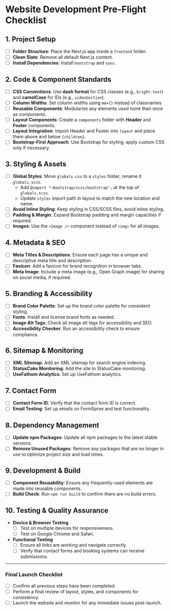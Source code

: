 # Website Development Pre-Flight Checklist

## 1. Project Setup
- [ ] **Folder Structure**: Place the Next.js app inside a `frontend` folder.
- [ ] **Clean Slate**: Remove all default Next.js content.
- [ ] **Install Dependencies**: Install `bootstrap` and `sass`.

## 2. Code & Component Standards
- [ ] **CSS Conventions**: Use **dash format** for CSS classes (e.g., `bright-text`) and **camelCase** for IDs (e.g., `videoSection`).
- [ ] **Column Widths**: Set column widths using `md={}` instead of classnames.
- [ ] **Reusable Components**: Modularize any elements used more than once as components.
- [ ] **Layout Components**: Create a `components` folder with **Header** and **Footer** components.
- [ ] **Layout Integration**: Import Header and Footer into `layout` and place them above and below `{children}`.
- [ ] **Bootstrap-First Approach**: Use Bootstrap for styling; apply custom CSS only if necessary.

## 3. Styling & Assets
- [ ] **Global Styles**: Move `globals.css` to a `styles` folder, rename it `globals.scss`.
  - Add `@import "~bootstrap/scss/bootstrap";` at the top of `globals.scss`.
  - Update `styles` import path in layout to match the new location and name.
- [ ] **Avoid Inline Styling**: Keep styling in CSS/SCSS files, avoid inline styling.
- [ ] **Padding & Margin**: Expand Bootstrap padding and margin capacities if required.
- [ ] **Images**: Use the `<Image />` component instead of `<img>` for all images.

## 4. Metadata & SEO
- [ ] **Meta Titles & Descriptions**: Ensure each page has a unique and descriptive meta title and description.
- [ ] **Favicon**: Add a favicon for brand recognition in browser tabs.
- [ ] **Meta Image**: Include a meta image (e.g., Open Graph image) for sharing on social media, if required.

## 5. Branding & Accessibility
- [ ] **Brand Color Palette**: Set up the brand color palette for consistent styling.
- [ ] **Fonts**: Install and license brand fonts as needed.
- [ ] **Image Alt Tags**: Check all image alt tags for accessibility and SEO.
- [ ] **Accessibility Checker**: Run an accessibility check to ensure compliance.

## 6. Sitemap & Monitoring
- [ ] **XML Sitemap**: Add an XML sitemap for search engine indexing.
- [ ] **StatusCake Monitoring**: Add the site to StatusCake monitoring.
- [ ] **UseFathom Analytics**: Set up UseFathom analytics.

## 7. Contact Form
- [ ] **Contact Form ID**: Verify that the contact form ID is correct.
- [ ] **Email Testing**: Set up emails on FormSpree and test functionality.

## 8. Dependency Management
- [ ] **Update npm Packages**: Update all npm packages to the latest stable versions.
- [ ] **Remove Unused Packages**: Remove any packages that are no longer in use to optimize project size and load times.

## 9. Development & Build
- [ ] **Component Reusability**: Ensure any frequently-used elements are made into reusable components.
- [ ] **Build Check**: Run `npm run build` to confirm there are no build errors.

## 10. Testing & Quality Assurance
- **Device & Browser Testing**
  - [ ] Test on multiple devices for responsiveness.
  - [ ] Test on Google Chrome and Safari.

- **Functional Testing**
  - [ ] Ensure all links are working and navigate correctly.
  - [ ] Verify that contact forms and booking systems can receive submissions.

---

### Final Launch Checklist
- [ ] Confirm all previous steps have been completed.
- [ ] Perform a final review of layout, styles, and components for consistency.
- [ ] Launch the website and monitor for any immediate issues post-launch.
